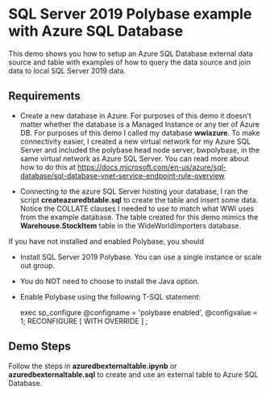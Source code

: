 # SQL Server 2019 Polybase example with Azure SQL Database

This demo shows you how to setup an Azure SQL Database external data source and table with examples of how to query the data source and join data to local SQL Server 2019 data.

## Requirements

- Create a new database in Azure. For purposes of this demo it doesn't matter whether the database is a Managed Instance or any tier of Azure DB. For purposes of this demo I called my database **wwiazure**. To make connectivity easier, I created a new virtual network for my Azure SQL Server and included the polybase head node server, bwpolybase, in the same virtual network as Azure SQL Server. You can read more about how to do this at https://docs.microsoft.com/en-us/azure/sql-database/sql-database-vnet-service-endpoint-rule-overview

- Connecting to the azure SQL Server hosting your database, I ran the script **createazuredbtable.sql** to create the table and insert some data. Notice the COLLATE clauses I needed to use to match what WWI uses from the example database. The table created for this demo mimics the **Warehouse.StockItem** table in the WideWorldImporters database.

If you have not installed and enabled Polybase, you should

- Install SQL Server 2019 Polybase. You can use a single instance or scale out group.
- You do NOT need to choose to install the Java option.
- Enable Polybase using the following T-SQL statement:

    exec sp_configure @configname = 'polybase enabled', @configvalue = 1;
RECONFIGURE [ WITH OVERRIDE ]  ;

## Demo Steps

Follow the steps in **azuredbexternaltable.ipynb** or **azuredbexternaltable.sql** to create and use an external table to Azure SQL Database.